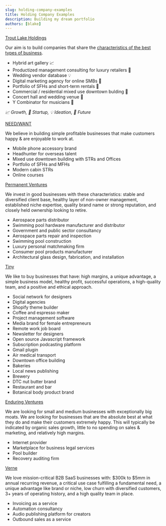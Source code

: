 ```yaml
---
slug: holding-company-examples
title: Holding Company Examples
description: Building my dream portfolio
authors: [blake]
---
```


[Trout Lake Holdings](/)

Our aim is to build companies that share the [characteristics of the best types of business](/writings/the-best-businesses).

- Hybrid art gallery 📈
- Productized management consulting for luxury retailers 🏁
- Wedding vendor database 💡
- Digital marketing agency for online SMBs 🔮
- Portfolio of SFHs and short-term rentals 🔮
- Commercial / residential mixed use downtown bulding 🔮
- Concert hall and wedding venue 🔮
- Y Combinator for musicians 🔮

*📈 Growth, 🏁 Startup, 💡 Ideation, 🔮 Future*


[NEED/WANT](https://www.needwant.com)

We believe in building simple profitable businesses that make customers happy & are enjoyable to work at.

- Mobile phone accessory brand
- Headhunter for overseas talent
- Mixed use downtown building with STRs and Offices
- Portfolio of SFHs and MFHs
- Modern cabin STRs
- Online courses

[Permanent Ventures](https://www.permanentequity.com/portfolio-of-companies)

We invest in good businesses with these characteristics: stable and diversified client base, healthy layer of non-owner management, established niche expertise, quality brand name or strong reputation, and closely held ownership looking to retire.

- Aerospace parts distributor
- Swimming pool hardware manufacturer and distributor
- Government and public sector consultancy
- Aerospace parts repair and inspection
- Swimming pool construction
- Luxury personal matchmaking firm
- Consumer pool products manufacturer
- Architectural glass design, fabrication, and installation

[Tiny](https://www.tiny.com/companies)

We like to buy businesses that have: high margins, a unique advantage, a simple business model, healthy profit, successful operations, a high-quality team, and a positive and ethical approach.

- Social network for designers
- Digital agencies
- Shopify theme builder
- Coffee and espresso maker
- Project management software
- Media brand for female entrepreneurs
- Remote work job board
- Newsletter for designers
- Open source Javascript framework
- Subscription podcasting platform
- Gmail plugin
- Air medical transport
- Downtown office building
- Bakeries
- Local news publishing
- Brewery
- DTC nut butter brand
- Restaurant and bar
- Botanical body product brand

[Enduring Ventures](https://enduring.ventures/our-companies/)

We are looking for small and medium businesses with exceptionally big moats. We are looking for businesses that are the absolute best at what they do and make their customers extremely happy. This will typically be indicated by organic sales growth, little to no spending on sales & marketing, and relatively high margins.

- Internet provider
- Marketplace for business legal services
- Pool builder
- Recovery auditing firm

[Verne](https://www.vernehq.com/)

We love mission-critical B2B SaaS businesses with: $300k to $5mm in annual recurring revenue, a critical use case fulfilling a fundamental need, a unique advantage like brand or niche, low churn with diversified customers, 3+ years of operating history, and a high quality team in place.

- Invoicing as a service
- Automation consultancy
- Audio publishing platform for creators
- Outbound sales as a service